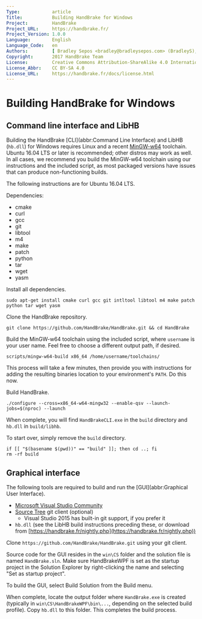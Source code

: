 ```yaml
---
Type:            article
Title:           Building HandBrake for Windows
Project:         HandBrake
Project_URL:     https://handbrake.fr/
Project_Version: 1.0.0
Language:        English
Language_Code:   en
Authors:         [ Bradley Sepos <bradley@bradleysepos.com> (BradleyS), Scott (s55) ]
Copyright:       2017 HandBrake Team
License:         Creative Commons Attribution-ShareAlike 4.0 International
License_Abbr:    CC BY-SA 4.0
License_URL:     https://handbrake.fr/docs/license.html
---
```


Building HandBrake for Windows
==============================

## Command line interface and LibHB

Building the HandBrake [CLI](abbr:Command Line Interface) and LibHB (`hb.dll`) for Windows requires Linux and a recent [MinGW-w64](https://mingw-w64.org/) toolchain. Ubuntu 16.04 LTS or later is recommended; other distros may work as well. In all cases, we recommend you build the MinGW-w64 toolchain using our instructions and the included script, as most packaged versions have issues that can produce non-functioning builds.

The following instructions are for Ubuntu 16.04 LTS.

Dependencies:

- cmake
- curl
- gcc
- git
- libtool
- m4
- make
- patch
- python
- tar
- wget
- yasm

Install all dependencies.

    sudo apt-get install cmake curl gcc git intltool libtool m4 make patch python tar wget yasm

Clone the HandBrake repository.

    git clone https://github.com/HandBrake/HandBrake.git && cd HandBrake

Build the MinGW-w64 toolchain using the included script, where `username` is your user name. Feel free to choose a different output path, if desired.

    scripts/mingw-w64-build x86_64 /home/username/toolchains/

This process will take a few minutes, then provide you with instructions for adding the resulting binaries location to your environment's `PATH`. Do this now.

Build HandBrake.

    ./configure --cross=x86_64-w64-mingw32 --enable-qsv --launch-jobs=$(nproc) --launch

When complete, you will find `HandBrakeCLI.exe` in the `build` directory and `hb.dll` in `build/libhb`.

To start over, simply remove the `build` directory.

    if [[ "$(basename $(pwd))" == "build" ]]; then cd ..; fi
    rm -rf build


## Graphical interface

The following tools are required to build and run the [GUI](abbr:Graphical User Interface).

- [Microsoft Visual Studio Community](https://www.visualstudio.com/vs/community/)
- [Source Tree](https://www.sourcetreeapp.com) git client (optional)
  - Visual Studio 2015 has built-in git support, if you prefer it
- `hb.dll` (see the LibHB build instructions preceding these, or download from [https://handbrake.fr/nightly.php](https://handbrake.fr/nightly.php))

Clone `https://github.com/HandBrake/HandBrake.git` using your git client.

Source code for the GUI resides in the `win\CS` folder and the solution file is named `HandBrake.sln`. Make sure HandBrakeWPF is set as the startup project in the Solution Explorer by right-clicking the name and selecting "Set as startup project".

To build the GUI, select Build Solution from the Build menu.

When complete, locate the output folder where `HandBrake.exe` is created (typically in `win\CS\HandBrakeWPF\bin\...`, depending on the selected build profile). Copy `hb.dll` to this folder. This completes the build process.
